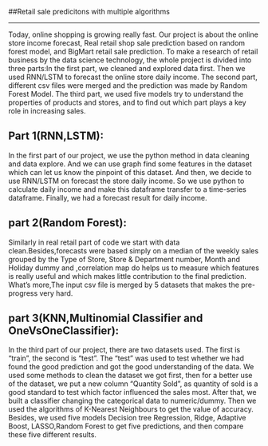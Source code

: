 ##Retail sale predicitons with multiple algorithms  

-------------------------------------------------------------------------------------------------------------------------------
Today, online shopping is growing really fast. Our project is about the online store income forecast, Real retail shop sale prediction based on random forest model, and BigMart retail sale prediction.
To make a research of retail business by the data science technology, the whole project is divided into three parts:In the first part, we cleaned and explored data first. Then we used RNN/LSTM to forecast the online store daily income. The second part, different csv files were merged and the prediction was made by Random Forest Model. The third part, we used five models try to understand the properties of products and stores, and to find out which part plays a key role in increasing sales.

Part 1(RNN,LSTM):
-----------------------------------------------------------------------------------------------------------------------------------------
In the first part of our project, we use the python method in data cleaning and data explore. And we can use graph find some features in the dataset which can let us know the pinpoint of this dataset. And then, we decide to use RNN/LSTM on forecast the store daily income. So we use python to calculate daily income and make this dataframe transfer to a time-series dataframe. Finally, we had a forecast result for daily income.

part 2(Random Forest):
----------------------------------------------------------------------------------------------------------------------------------------
Similarly in real retail part of code we start with data clean.Besides,forecasts were based simply on a median of the weekly sales grouped by the Type of Store, Store & Department number, Month and Holiday dummy and ,correlation map do helps us to measure which features is really useful and which makes little contribution to the final prediction. What’s more,The input csv file is merged by 5 datasets that makes the pre-progress very hard.


part 3(KNN,Multinomial Classifier and OneVsOneClassifier):
----------------------------------------------------------------------------------------------------------------------------------------
In the third part of our project, there are two datasets used. The first is “train”, the second is “test”. The “test” was used to test whether we had found the good prediction and got the good understanding of the data. We used some methods to clean the dataset we got first, then for a better use of the dataset, we put a new column “Quantity Sold”, as quantity of sold is a good standard to test which factor influenced the sales most. After that, we built a classifier changing the categorical data to numeric/dummy. Then we used the algorithms of K-Nearest Neighbours to get the value of accuracy. Besides, we used five models Decision tree Regression, Ridge, Adaptive Boost, LASSO,Random Forest to get five predictions, and then compare these five different results.



